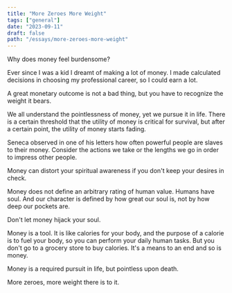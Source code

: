 ```yaml
---
title: "More Zeroes More Weight"
tags: ["general"]
date: "2023-09-11"
draft: false
path: "/essays/more-zeroes-more-weight"
---
```


Why does money feel burdensome?

Ever since I was a kid I dreamt of making a lot of money. I made calculated decisions in choosing my professional career, so I could earn a lot.

A great monetary outcome is not a bad thing, but you have to recognize the weight it bears.

We all understand the pointlessness of money, yet we pursue it in life. There is a certain threshold that the utility of money is critical for survival, but after a certain point, the utility of money starts fading.

Seneca observed in one of his letters how often powerful people are slaves to their money. Consider the actions we take or the lengths we go in order to impress other people.

Money can distort your spiritual awareness if you don't keep your desires in check.

Money does not define an arbitrary rating of human value. Humans have soul. And our character is defined by how great our soul is, not by how deep our pockets are.

Don't let money hijack your soul.

Money is a tool. It is like calories for your body, and the purpose of a calorie is to fuel your body, so you can perform your daily human tasks. But you don't go to a grocery store to buy calories. It's a means to an end and so is money.

Money is a required pursuit in life, but pointless upon death.

More zeroes, more weight there is to it.